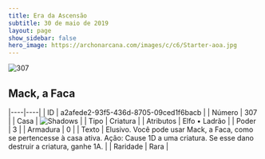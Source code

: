 ```yaml
---
title: Era da Ascensão
subtitle: 30 de maio de 2019
layout: page
show_sidebar: false
hero_image: https://archonarcana.com/images/c/c6/Starter-aoa.jpg
---
```


![307](https://cdn.keyforgegame.com/media/card_front/pt/435_307_W856C7QW3JXF_pt.png)

## Mack, a Faca

|----|----|
| ID | a2afede2-93f5-436d-8705-09ced1f6bacb |
| Número | 307 |
| Casa | ![Shadows](https://archonarcana.com/images/thumb/e/ee/Shadows.png/22px-Shadows.png "Sombras") |
| Tipo | Criatura |
| Atributos | Elfo • Ladrão |
| Poder | 3 |
| Armadura | 0 |
| Texto | Elusivo. Você pode usar Mack, a Faca, como se pertencesse à casa ativa. Ação: Cause 1D a uma criatura. Se esse  dano destruir a criatura, ganhe 1A. |
| Raridade | Rara |
